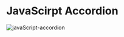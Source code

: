 # JavaScirpt Accordion

![javaScript-accordion](https://user-images.githubusercontent.com/125208526/233360677-6e1bb13b-2671-4abd-9f7d-6eaf49b1c625.gif)

